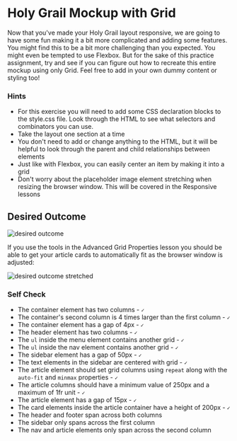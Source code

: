 # Holy Grail Mockup with Grid

Now that you've made your Holy Grail layout responsive, we are going to have some fun making it a bit more complicated and adding some features. You might find this to be a bit more challenging than you expected. You might even be tempted to use Flexbox. But for the sake of this practice assignment, try and see if you can figure out how to recreate this entire mockup using only Grid. Feel free to add in your own dummy content or styling too!

### Hints

- For this exercise you will need to add some CSS declaration blocks to the style.css file. Look through the HTML to see what selectors and combinators you can use.
- Take the layout one section at a time
- You don't need to add or change anything to the HTML, but it will be helpful to look through the parent and child relationships between elements
- Just like with Flexbox, you can easily center an item by making it into a grid
- Don't worry about the placeholder image element stretching when resizing the browser window. This will be covered in the Responsive lessons

## Desired Outcome

![desired outcome](./desired-outcome.png)

If you use the tools in the Advanced Grid Properties lesson you should be able to get your article cards to automatically fit as the browser window is adjusted:

![desired outcome stretched](./desired-outcome-stretched.png)

### Self Check

- The container element has two columns - `✓`
- The container's second column is 4 times larger than the first column - `✓`
- The container element has a gap of 4px - `✓`
- The header element has two columns - `✓`
- The `ul` inside the menu element contains another grid - `✓`
- The `ul` inside the nav element contains another grid - `✓`
- The sidebar element has a gap of 50px - `✓`
- The text elements in the sidebar are centered with grid - `✓`
- The article element should set grid columns using `repeat` along with the `auto-fit` and `minmax` properties - `✓`
- The article columns should have a minimum value of 250px and a maximum of 1fr unit - `✓`
- The article element has a gap of 15px - `✓`
- The card elements inside the article container have a height of 200px - `✓`
- The header and footer span across both columns
- The sidebar only spans across the first column
- The nav and article elements only span across the second column
